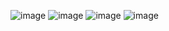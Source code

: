 ![image](https://github.com/user-attachments/assets/3aeb8b5b-6cbe-4c56-8ac8-9f3e3e35311f)
![image](https://github.com/user-attachments/assets/05a9a15a-afac-4347-a236-87f8a64e55d3)
![image](https://github.com/user-attachments/assets/6369e498-83f1-42c5-b278-86eb67bbfec2)
![image](https://github.com/user-attachments/assets/cce789c4-9e10-4d8b-9b07-1848bd30d6dd)
